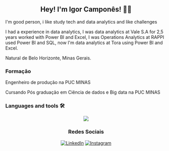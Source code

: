 <h2 align='center'>Hey! I'm Igor Camponês! 👋🏻</h2>

  I'm good person, i like study tech and data analytics and like challenges
  
  I had a experience in data analytics, I was data analytics at Vale S.A for 2,5 years worked with Power BI and Excel, I was Operations Analytics at RAPPI used Power     BI and SQL, now I'm data analytics at Tora using Power BI and Excel.
  
  Natural de Belo Horizonte, Minas Gerais.

  ### Formação
  Engenheiro de produção na PUC MINAS
  
  Cursando Pós graduação em Ciência de dados e Big data na PUC MINAS
  
 ### Languages and tools 🛠
  
<p align="center">
  <a href="https://skillicons.dev">
    <img src="https://skillicons.dev/icons?i=py,sqlite" />
  </a>
</p>
  
<h3 align='center'> Redes Sociais </h3>
<div align='center'>
<a href="https://www.linkedin.com/in/igor-campon%C3%AAs-327437142/" target="_blank"><img src="https://img.shields.io/badge/LinkedIn-%230077B5.svg?&style=flat-square&logo=linkedin&logoColor=white" alt="LinkedIn"></a>
<a href="https://www.instagram.com/igorhic" target="_blank"><img src="https://img.shields.io/badge/Instagram-%23E4405F.svg?&style=flat-square&logo=instagram&logoColor=white" alt="Instagram"></a>
</div>
  
  
<!--
**IgorCampones/IgorCampones** is a ✨ _special_ ✨ repository because its `README.md` (this file) appears on your GitHub profile.

Here are some ideas to get you started:

- 🔭 I’m currently working on ...
- 🌱 I’m currently learning ...
- 👯 I’m looking to collaborate on ...
- 🤔 I’m looking for help with ...
- 💬 Ask me about ...
- 📫 How to reach me: ...
- 😄 Pronouns: ...
- ⚡ Fun fact: ...
-->
